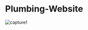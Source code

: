 # Plumbing-Website

![capture1](https://user-images.githubusercontent.com/43496871/120927006-92554300-c6df-11eb-8a56-723290aa474b.png)
